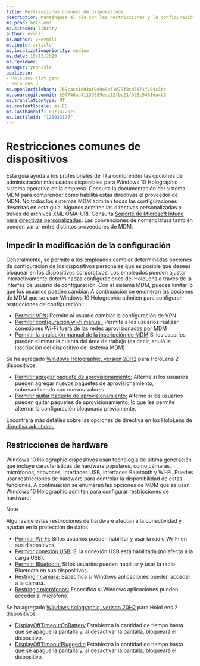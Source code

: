 ```yaml
---
title: Restricciones comunes de dispositivos
description: Manténgase al día con las restricciones y la configuración de dispositivos comunes para HoloLens dispositivo de realidad mixta.
ms.prod: hololens
ms.sitesec: library
author: evmill
ms.author: v-evmill
ms.topic: article
ms.localizationpriority: medium
ms.date: 10/13/2020
ms.reviewer: ''
manager: yannisle
appliesto:
- HoloLens (1st gen)
- HoloLens 2
ms.openlocfilehash: 769cacc1803af9d9e9bf1079f8cd5671f194c3bc
ms.sourcegitcommit: e9f746aa41139859edc12fbc21f926c9461da4b3
ms.translationtype: MT
ms.contentlocale: es-ES
ms.lasthandoff: 09/13/2021
ms.locfileid: "126033177"
---
```

# <a name="common-device-restrictions"></a>Restricciones comunes de dispositivos 

Esta guía ayuda a los profesionales de TI a comprender las opciones de administración más usadas disponibles para Windows 10 Holographic sistema operativo en la empresa. Consulta la documentación del sistema MDM para comprender cómo habilita estas directivas el proveedor de MDM. No todos los sistemas MDM admiten todas las configuraciones descritas en esta guía. Algunos admiten las directivas personalizadas a través de archivos XML OMA-URI. Consulta [Soporte de Microsoft Intune para directivas personalizadas](/mem/intune/configuration/custom-settings-windows-10). Las convenciones de nomenclatura también pueden variar entre distintos proveedores de MDM.

## <a name="prevent-changing-of-settings"></a>Impedir la modificación de la configuración
Generalmente, se permite a los empleados cambiar determinadas opciones de configuración de los dispositivos personales que es posible que desees bloquear en los dispositivos corporativos. Los empleados pueden ajustar interactivamente determinadas configuraciones del HoloLens a través de la interfaz de usuario de configuración. Con el sistema MDM, puedes limitar lo que los usuarios pueden cambiar. A continuación se enumeran las opciones de MDM que se usan Windows 10 Holographic admiten para configurar restricciones de configuración:
-   [Permitir VPN:](/windows/client-management/mdm/policy-csp-settings#settings-allowvpn) Permite al usuario cambiar la configuración de VPN.
-   [Permitir configuración wi-fi manual:](/windows/client-management/mdm/policy-csp-wifi#wifi-allowmanualwificonfiguration) Permite a los usuarios realizar conexiones Wi-Fi fuera de las redes aprovisionadas por MDM
-   [Permitir la anulación manual de la inscripción de MDM](/windows/client-management/mdm/policy-csp-experience#experience-allowmanualmdmunenrollment) Si los usuarios pueden eliminar la cuenta del área de trabajo (es decir, anuló la inscripción del dispositivo del sistema MDM).

Se ha agregado [Windows Holographic, versión 20H2](hololens-release-notes.md#windows-holographic-version-20h2) para HoloLens 2 dispositivos:
- [Permitir agregar paquete de aprovisionamiento:](/windows/client-management/mdm/policy-csp-security#security-allowaddprovisioningpackage) Alterne si los usuarios pueden agregar nuevos paquetes de aprovisionamiento, sobrescribiendo con nuevos valores.
- [Permitir quitar paquete de aprovisionamiento:](/windows/client-management/mdm/policy-csp-security#security-allowremoveprovisioningpackage) Alterne si los usuarios pueden quitar paquetes de aprovisionamiento, lo que les permite alternar la configuración bloqueada previamente.

Encontrará más detalles sobre las opciones de directiva en los HoloLens de [directiva admitidos.](/windows/client-management/mdm/policy-csps-supported-by-hololens2)

## <a name="hardware-restrictions"></a>Restricciones de hardware
Windows 10 Holographic dispositivos usan tecnología de última generación que incluye características de hardware populares, como cámaras, micrófonos, altavoces, interfaces USB, interfaces Bluetooth y Wi-Fi. Puedes usar restricciones de hardware para controlar la disponibilidad de estas funciones.
A continuación se enumeran las opciones de MDM que se usan Windows 10 Holographic admiten para configurar restricciones de hardware:

> [!NOTE]
> Algunas de estas restricciones de hardware afectan a la conectividad y ayudan en la protección de datos.

-   [Permitir Wi-Fi:](/windows/client-management/mdm/policy-csp-wifi#wifi-allowwifi) Si los usuarios pueden habilitar y usar la radio Wi-Fi en sus dispositivos.
-   [Permitir conexión USB:](/windows/client-management/mdm/policy-csp-connectivity#connectivity-allowusbconnection) Si la conexión USB está habilitada (no afecta a la carga USB).
-   [Permitir Bluetooth:](/windows/client-management/mdm/policy-csp-connectivity#connectivity-allowbluetooth) Si los usuarios pueden habilitar y usar la radio Bluetooth en sus dispositivos.
-   [Restringir cámara:](/windows/client-management/mdm/policy-csp-privacy#privacy-letappsaccesscamera) Especifica si Windows aplicaciones pueden acceder a la cámara.
-   [Restringir micrófonos:](/windows/client-management/mdm/policy-csp-privacy#privacy-letappsaccessmicrophone) Especifica si Windows aplicaciones pueden acceder al micrófono.

Se ha agregado [Windows holographic, verison 20H2](hololens-release-notes.md#windows-holographic-version-20h2) para HoloLens 2 dispositivos. 
- [DisplayOffTimeoutOnBattery](/windows/client-management/mdm/policy-csp-power#power-displayofftimeoutonbattery) Establezca la cantidad de tiempo hasta que se apague la pantalla y, al desactivar la pantalla, bloqueará el dispositivo. 
- [DisplayOffTimeoutPluggedIn](/windows/client-management/mdm/policy-csp-power#power-displayofftimeoutpluggedin) Establezca la cantidad de tiempo hasta que se apague la pantalla y, al desactivar la pantalla, bloqueará el dispositivo. 
